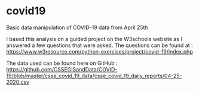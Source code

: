 # covid19
Basic data manipulation of COVID-19 data from April 25th

I based this analysis on a guided project on the W3schools website as I answered a few questions that were asked. The questions can be found at : https://www.w3resource.com/python-exercises/project/covid-19/index.php

The data used can be found here on GitHub : 
https://github.com/CSSEGISandData/COVID-19/blob/master/csse_covid_19_data/csse_covid_19_daily_reports/04-25-2020.csv
